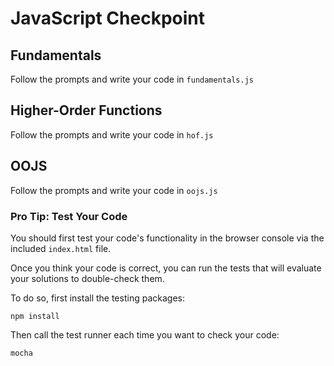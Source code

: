 # JavaScript Checkpoint


## Fundamentals
Follow the prompts and write your code in `fundamentals.js`

## Higher-Order Functions
Follow the prompts and write your code in `hof.js`

## OOJS
Follow the prompts and write your code in `oojs.js`

### Pro Tip: Test Your Code

You should first test your code's functionality in the browser console via the included `index.html` file.  

Once you think your code is correct, you can run the tests that will evaluate your solutions to double-check them.

To do so, first install the testing packages:
```
npm install
```
Then call the test runner each time you want to check your code:
```
mocha
```
